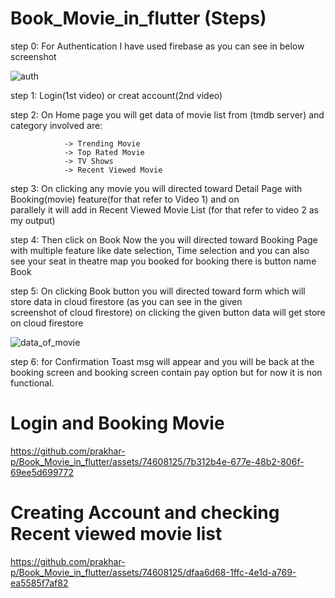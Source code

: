 # Book_Movie_in_flutter (Steps)
step 0: For Authentication I have used firebase as you can see in below screenshot

![auth](https://github.com/prakhar-p/Book_Movie_in_flutter/assets/74608125/094752de-1252-476d-a435-625e7751bb6f)

step 1: Login(1st video) or creat account(2nd video)

step 2: On Home page you will get data of movie list from (tmdb server) and category involved are:

                -> Trending Movie
                -> Top Rated Movie
                -> TV Shows
                -> Recent Viewed Movie
          
step 3: On clicking any movie you will directed toward Detail Page with Booking(movie) feature(for that refer to Video 1) and on     
        parallely it will add in Recent Viewed Movie List (for that refer to video 2 as my output)
        
step 4: Then click on Book Now the you will directed toward Booking Page with multiple feature like date selection, Time selection and 
        you can also see your seat in theatre map you booked for booking there is button name Book
        
step 5: On clicking Book button you will directed toward form which will store data in cloud firestore (as you can see in the given       
        screenshot of cloud firestore) on clicking the given button data will get store on cloud firestore
        
![data_of_movie](https://github.com/prakhar-p/Book_Movie_in_flutter/assets/74608125/e808e9fc-3d61-46dd-9ebd-e71d690875ce)

step 6: for Confirmation Toast msg will appear and you will be back at the booking screen and booking screen contain pay option but for 
        now it is non functional.


# Login and Booking Movie
https://github.com/prakhar-p/Book_Movie_in_flutter/assets/74608125/7b312b4e-677e-48b2-806f-69ee5d699772

# Creating Account and checking Recent viewed movie list
https://github.com/prakhar-p/Book_Movie_in_flutter/assets/74608125/dfaa6d68-1ffc-4e1d-a769-ea5585f7af82


